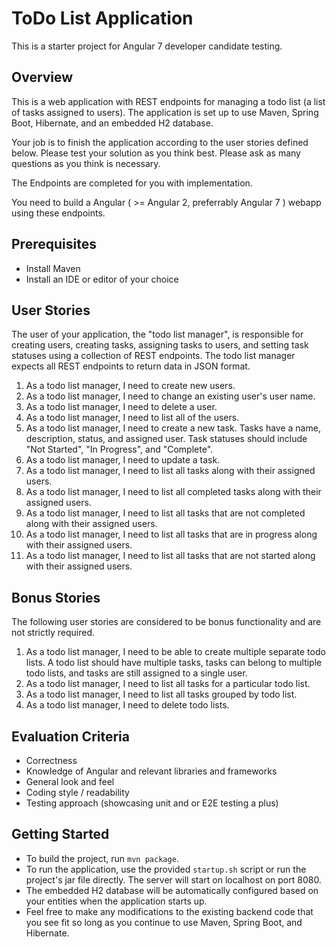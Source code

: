 ToDo List Application
=====================

This is a starter project for Angular 7 developer candidate testing.

Overview
--------

This is a web application with REST endpoints for managing a todo list (a list of tasks assigned to users). The application is set up to use Maven, Spring Boot, Hibernate, and an embedded H2 database.

Your job is to finish the application according to the user stories defined below. Please test your solution as you think best. Please ask as many questions as you think is necessary.

The Endpoints are completed for you with implementation.

You need to build a Angular ( >= Angular 2, preferrably Angular 7 ) webapp using these endpoints.

Prerequisites
-------------

* Install Maven
* Install an IDE or editor of your choice

User Stories
------------

The user of your application, the "todo list manager", is responsible for creating users, creating tasks, assigning tasks to users, and setting task statuses using a collection of REST endpoints. The todo list manager expects all REST endpoints to return data in JSON format.

1. As a todo list manager, I need to create new users.
2. As a todo list manager, I need to change an existing user's user name.
3. As a todo list manager, I need to delete a user.
4. As a todo list manager, I need to list all of the users.
5. As a todo list manager, I need to create a new task. Tasks have a name, description, status, and assigned user. Task statuses should include "Not Started", "In Progress", and "Complete".
6. As a todo list manager, I need to update a task.
7. As a todo list manager, I need to list all tasks along with their assigned users.
8. As a todo list manager, I need to list all completed tasks along with their assigned users.
9. As a todo list manager, I need to list all tasks that are not completed along with their assigned users.
10. As a todo list manager, I need to list all tasks that are in progress along with their assigned users.
11. As a todo list manager, I need to list all tasks that are not started along with their assigned users.

Bonus Stories
-------------

The following user stories are considered to be bonus functionality and are not strictly required.

1. As a todo list manager, I need to be able to create multiple separate todo lists. A todo list should have multiple tasks, tasks can belong to multiple todo lists, and tasks are still assigned to a single user.
2. As a todo list manager, I need to list all tasks for a particular todo list.
3. As a todo list manager, I need to list all tasks grouped by todo list.
4. As a todo list manager, I need to delete todo lists.

Evaluation Criteria
-------------------

* Correctness
* Knowledge of Angular and relevant libraries and frameworks
* General look and feel
* Coding style / readability
* Testing approach (showcasing unit and or E2E testing a plus)

Getting Started
---------------

* To build the project, run `mvn package`.
* To run the application, use the provided `startup.sh` script or run the project's jar file directly. The server will start on localhost on port 8080.
* The embedded H2 database will be automatically configured based on your entities when the application starts up.
* Feel free to make any modifications to the existing backend code that you see fit so long as you continue to use Maven, Spring Boot, and Hibernate.
